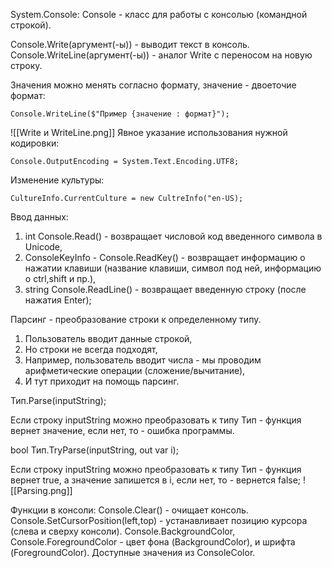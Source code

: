 System.Console:
Console - класс для работы с консолью (командной строкой).

Console.Write(аргумент(-ы)) - выводит текст в консоль.
Console.WriteLine(аргумент(-ы)) - аналог Write с переносом на новую строку.

Значения можно менять согласно формату, значение - двоеточие формат:
```
Console.WriteLine($"Пример {значение : формат}");
```
![[Write и WriteLine.png]]
Явное указание использования нужной кодировки:
```
Console.OutputEncoding = System.Text.Encoding.UTF8;
```
Изменение культуры:
```
CultureInfo.CurrentCulture = new CultreInfo("en-US);
```

Ввод данных:
1. int Console.Read() - возвращает числовой код введенного символа в Unicode,
2. ConsoleKeyInfo - Console.ReadKey() - возвращает информацию о нажатии клавиши (название клавиши, символ под ней, информацию о ctrl,shift и пр.),
3. string Console.ReadLine() - возвращает введенную строку (после нажатия Enter);

Парсинг - преобразование строки к определенному типу.
1. Пользователь вводит данные строкой,
2. Но строки не всегда подходят,
3. Например, пользователь вводит числа - мы проводим арифметические операции (сложение/вычитание),
4. И тут приходит на помощь парсинг.

Тип.Parse(inputString);

Если строку inputString можно преобразовать к типу Тип - функция вернет значение, если нет, то - ошибка программы.

bool Тип.TryParse(inputString, out var i);

Если строку inputString можно преобразовать к типу Тип - функция вернет true, а значение запишется в i, если нет, то - вернется false;
![[Parsing.png]]


Функции в консоли:
Console.Clear() - очищает консоль.
Console.SetCursorPosition(left,top) - устанавливает позицию курсора (слева и сверху консоли).
Console.BackgroundColor, Console.ForegroundColor - цвет фона (BackgroundColor), и шрифта (ForegroundColor). Доступные значения из ConsoleColor.